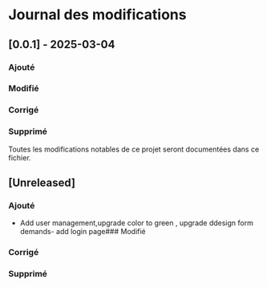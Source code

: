 # Journal des modifications

## [0.0.1] - 2025-03-04
### Ajouté
### Modifié
### Corrigé
### Supprimé


Toutes les modifications notables de ce projet seront documentées dans ce fichier.

## [Unreleased]
### Ajouté
-  Add user  management,upgrade color to green , upgrade ddesign form demands-  add login page### Modifié
### Corrigé
### Supprimé

